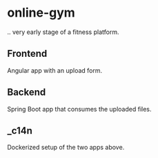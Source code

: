 # online-gym
.. very early stage of a fitness platform.

## Frontend
Angular app with an upload form.

## Backend
Spring Boot app that consumes the uploaded files.

## _c14n
Dockerized setup of the two apps above.

